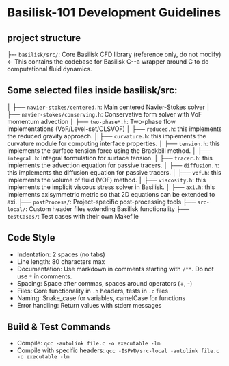 # Basilisk-101 Development Guidelines

## project structure 
├-- `basilisk/src/`: Core Basilisk CFD library (reference only, do not modify) <- This contains the codebase for Basilisk C--a wrapper around C to do computational fluid dynamics. 
## Some selected files inside basilisk/src:
│   ├── `navier-stokes/centered.h`: Main centered Navier-Stokes solver
│   ├── `navier-stokes/conserving.h`: Conservative form solver with VoF momentum advection
│   ├── `two-phase*.h`: Two-phase flow implementations (VoF/Level-set/CLSVOF)
│   ├── `reduced.h`: this implements the reduced gravity approach. 
│   ├── `curvature.h`: this implements the curvature module for computing interface properties.
│   ├── `tension.h`: this implements the surface tension force using the Brackbill method.
│   ├── `integral.h`: Integral formulation for surface tension.
│   ├── `tracer.h`: this implements the advection equation for passive tracers.
│   ├── `diffusion.h`: this implements the diffusion equation for passive tracers.
│   ├── `vof.h`: this implements the volume of fluid (VOF) method.
│   ├── `viscosity.h`: this implements the implicit viscous stress solver in Basilisk.
│   ├── `axi.h`: this implements axisymmetric metric so that 2D equations can be extended to axi. 
├── `postProcess/`: Project-specific post-processing tools
├── `src-local/`: Custom header files extending Basilisk functionality
├── `testCases/`: Test cases with their own Makefile

## Code Style
- Indentation: 2 spaces (no tabs)
- Line length: 80 characters max
- Documentation: Use markdown in comments starting with `/**`. Do not use `*` in comments.
- Spacing: Space after commas, spaces around operators (+, -)
- Files: Core functionality in `.h` headers, tests in `.c` files
- Naming: Snake_case for variables, camelCase for functions
- Error handling: Return values with stderr messages

## Build & Test Commands
- Compile: `qcc -autolink file.c -o executable -lm`
- Compile with specific headers: `qcc -I$PWD/src-local -autolink file.c -o executable -lm`